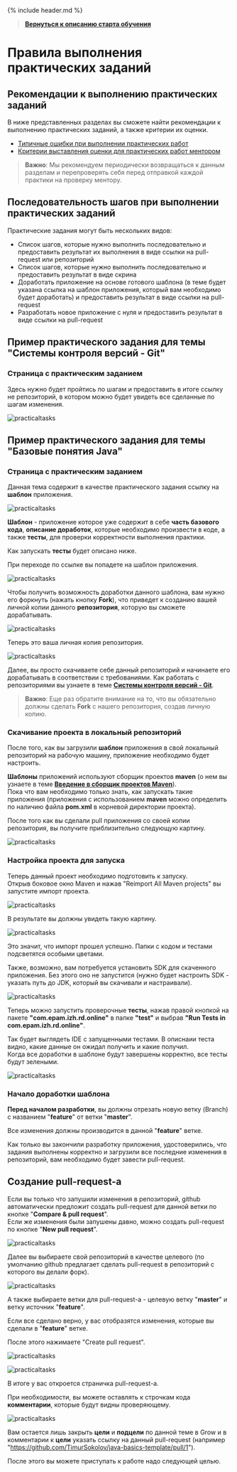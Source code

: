 {% include header.md %}

>
>**[Вернуться к описанию старта обучения]({{site.materialsurl}}general/education_start)**
>

Правила выполнения практических заданий
====================

Рекомендации к выполнению практических заданий
---------------------

В ниже представленных разделах вы сможете найти рекомендации к выполнению практических заданий, а также критерии их оценки.

- [Типичные ошибки при выполнении практических работ]({{site.materialsurl}}general/typical_mistakes)
- [Критерии выставления оценки для практических работ ментором]({{site.materialsurl}}general/practical_tasks_evaluation_rules)

>**Важно**: Мы рекомендуем периодически возвращаться к данным разделам и перепроверять себя перед отправкой каждой практики на проверку ментору.

Последовательность шагов при выполнении практических заданий
---------------------

Практические задания могут быть нескольких видов:
- Список шагов, которые нужно выполнить последовательно и предоставить результат их выполнения в виде ссылки на pull-request или репозиторий
- Список шагов, которые нужно выполнить последовательно и предоставить результат в виде скрина
- Доработать приложение на основе готового шаблона (в теме будет указана ссылка на шаблон приложения, который вам необходимо будет доработать) и предоставить результат в виде ссылки на pull-request
- Разработать новое приложение с нуля и предоставить результат в виде ссылки на pull-request

Пример практического задания для темы "Системы контроля версий - Git"
---------------------
### Страница с практическим заданием
Здесь нужно будет пройтись по шагам и предоставить в итоге ссылку не репозиторий, в котором можно будет увидеть все сделанные по шагам изменения.

![practicaltasks]({{site.materialsurl}}general/img/practical-tasks-example.png)

Пример практического задания для темы "Базовые понятия Java"
---------------------
### Страница с практическим заданием
Данная тема содержит в качестве практического задания ссылку на **шаблон** приложения.

![practicaltasks]({{site.materialsurl}}general/img/practical-tasks-example-template.png)

**Шаблон** - приложение которое уже содержит в себе **часть базового кода**, **описание доработок**, которые необходимо произвести в коде, а также **тесты**, для проверки корректности выполнения практики.

Как запускать **тесты** будет описано ниже.

При переходе по ссылке вы попадете на шаблон приложения.  

![practicaltasks]({{site.materialsurl}}general/img/template-fork-button.png)

Чтобы получить возможность доработки данного шаблона, вам нужно его форкнуть (нажать кнопку **Fork**), что приведет к созданию вашей личной копии данного **репозитория**, которую вы сможете дорабатывать.

![practicaltasks]({{site.materialsurl}}general/img/template-fork-done.png)

Теперь это ваша личная копия репозитория.

![practicaltasks]({{site.materialsurl}}general/img/template-fork-done-repo.png)

Далее, вы просто скачиваете себе данный репозиторий и начинаете его дорабатывать в соответствии с требованиями.
Как работать с репозиториями вы узнаете в теме **[Системы контроля версий - Git]({{site.materialsurl}}git/git)**.

>**Важно**: Еще раз обратите внимание на то, что вы обязательно должны сделать **Fork** с нашего репозитория, создав личную копию.

### Скачивание проекта в локальный репозиторий
После того, как вы загрузили **шаблон** приложения в свой локальный репозиторий на рабочую машину, приложение необходимо будет настроить.

**Шаблоны** приложений используют сборщик проектов **maven** (о нем вы узнаете в теме **[Введение в сборщик проектов Maven]({{site.materialsurl}}maven/maven)**).  
Пока что вам необходимо только знать, как запускать такие приложения (приложения с использованием **maven** можно определить по наличию файла **pom.xml** в корневой директории проекта).

После того как вы сделали pull приложения со своей копии репозитория, вы получите приблизительно следующую картину.

![practicaltasks]({{site.materialsurl}}general/img/template-pulled-to-local.png)

### Настройка проекта для запуска
Теперь данный проект необходимо подготовить к запуску.  
Открыв боковое окно Maven и нажав "Reimport All Maven projects" вы запустите импорт проекта.

![practicaltasks]({{site.materialsurl}}general/img/maven-add.png)

В результате вы должны увидеть такую картину.

![practicaltasks]({{site.materialsurl}}general/img/maven-add-ok.png)

Это значит, что импорт прошел успешно. Папки с кодом и тестами подсветятся особыми цветами.

Также, возможно, вам потребуется установить SDK для скаченного приложения. Без этого оно не запустится (нужно будет настроить SDK - указать путь до JDK, который вы скачивали и настраивали).

![practicaltasks]({{site.materialsurl}}general/img/set-sdk.png)

Теперь можно запустить проверочные **тесты**, нажав правой кнопкой на пакете **"com.epam.izh.rd.online"** в папке **"test"** и выбрав **"Run Tests in com.epam.izh.rd.online"**.

Так будет выглядеть IDE с запущенными тестами. В описнаии теста видно, какие данные он ожидал получить и какие получил.  
Когда все доработки в шаблоне будут завершены корректно, все тесты будут зелеными.

![practicaltasks]({{site.materialsurl}}general/img/run-tests-results.png)

### Начало доработки шаблона
**Перед началом разработки**, вы должны отрезать новую ветку (Branch) c названием "**feature**" от ветки "**master**".

Все изменения должны производится в данной "**feature**" ветке.

Как только вы закончили разработку приложения, удостоверились, что задания выполнены корректно и загрузили все последние изменения в репозиторий, вам необходимо будет завести pull-request.

Создание pull-request-а
---------------------

Если вы только что запушили изменения в репозиторий, github автоматически предложит создать pull-request для данной ветки по кнопке "**Compare & pull request**".  
Если же изменения были запушены давно, можно создать pull-request по кнопке "**New pull request**".

![practicaltasks]({{site.materialsurl}}general/img/create-pull-request.png)

Далее вы выбираете свой репозиторий в качестве целевого (по умолчанию github предлагает сделать pull-request в репозиторий с которого вы делали форк).

![practicaltasks]({{site.materialsurl}}general/img/create-pull-request-choose-repo.png)

А также выбираете ветки для pull-request-а - целевую ветку "**master**" и ветку источник "**feature**".

Если все сделано верно, у вас отобразятся изменения, которые вы сделали в "**feature**" ветке.

После этого нажимаете "Create pull request".

![practicaltasks]({{site.materialsurl}}general/img/create-pull-request-choose-branch.png)

![practicaltasks]({{site.materialsurl}}general/img/create-pull-request-final.png)

В итоге у вас откроется страничка pull-request-а.

При необходимости, вы можете оставлять к строчкам кода **комментарии**, которые будут видны проверяющему.

![practicaltasks]({{site.materialsurl}}general/img/create-pull-request-comments.png)

Вам остается лишь закрыть **цели** и **подцели** по данной теме в Grow и в комментарии к **цели** указать ссылку на данный pull-request (например "https://github.com/TimurSokolov/java-basics-template/pull/1").

После этого вы можете приступать к работе надо следующей целью.